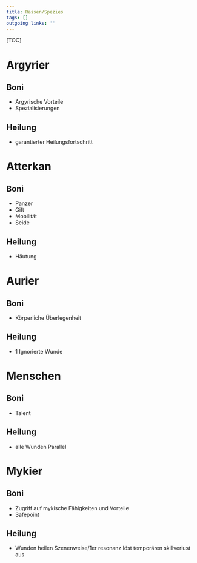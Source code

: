 ```yaml
---
title: Rassen/Spezies  
tags: []
outgoing links: ''  
---
```


[TOC]


# Argyrier

## Boni

 - Argyrische Vorteile
 - Spezialisierungen

## Heilung

 - garantierter Heilungsfortschritt

# Atterkan

## Boni

 - Panzer
 - Gift
 - Mobilität
 - Seide

## Heilung
 - Häutung

# Aurier

## Boni

 - Körperliche Überlegenheit

## Heilung
 - 1 Ignorierte Wunde

# Menschen

## Boni 

 - Talent

## Heilung

 - alle Wunden Parallel

# Mykier

## Boni

 - Zugriff auf mykische Fähigkeiten und Vorteile
 - Safepoint

## Heilung

 - Wunden heilen Szenenweise/1er resonanz löst temporären skillverlust aus
